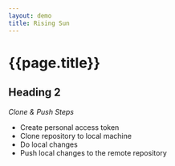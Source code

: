 ```yaml
---
layout: demo
title: Rising Sun
---
```


# {{page.title}}

## Heading 2

_Clone & Push Steps_

- Create personal access token
- Clone repository to local machine
- Do local changes
- Push local changes to the remote repository
